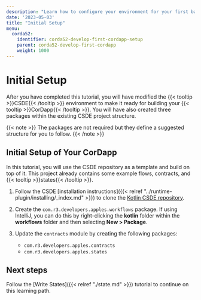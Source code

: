 ```yaml
---
description: "Learn how to configure your environment for your first basic Corda 5 CorDapp."
date: '2023-05-03'
title: "Initial Setup"
menu:
  corda52:
    identifier: corda52-develop-first-cordapp-setup
    parent: corda52-develop-first-cordapp
    weight: 1000
---
```


# Initial Setup

After you have completed this tutorial, you will have modified the {{< tooltip >}}CSDE{{< /tooltip >}} environment to make it ready for building your {{< tooltip >}}CorDapp{{< /tooltip >}}.
You will have also created three packages within the existing CSDE project structure.

{{< note >}}
The packages are not required but they define a suggested structure for you to follow.
{{< /note >}}

## Initial Setup of Your CorDapp

In this tutorial, you will use the CSDE repository as a template and build on top of it.
This project already contains some example flows, contracts, and {{< tooltip >}}states{{< /tooltip >}}.

1. Follow the CSDE [installation instructions]({{< relref "../runtime-plugin/installing/_index.md" >}}) to clone the [Kotlin CSDE repository](https://github.com/corda/CSDE-cordapp-template-kotlin).

2. Create the `com.r3.developers.apples.workflows` package. If using IntelliJ, you can do this by right-clicking
the **kotlin** folder within the **workflows** folder and then selecting **New > Package**.

3. Update the `contracts` module by creating the following packages:

   * `com.r3.developers.apples.contracts`
   * `com.r3.developers.apples.states`

## Next steps

Follow the [Write States]({{< relref "./state.md" >}}) tutorial to continue on this learning path.

